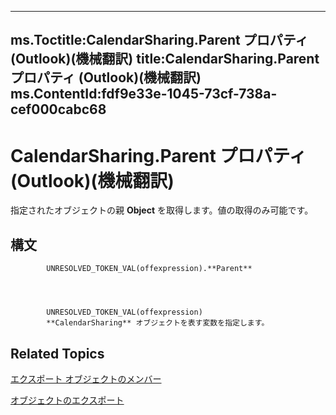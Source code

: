 

---
ms.Toctitle:CalendarSharing.Parent プロパティ (Outlook)(機械翻訳)
title:CalendarSharing.Parent プロパティ (Outlook)(機械翻訳)
ms.ContentId:fdf9e33e-1045-73cf-738a-cef000cabc68
---
# CalendarSharing.Parent プロパティ (Outlook)(機械翻訳)




指定されたオブジェクトの親 **Object** を取得します。値の取得のみ可能です。

## 構文

            UNRESOLVED_TOKEN_VAL(offexpression).**Parent**




            UNRESOLVED_TOKEN_VAL(offexpression)
            **CalendarSharing** オブジェクトを表す変数を指定します。



## Related Topics

[エクスポート オブジェクトのメンバー](1b2b6233-9816-e3f2-5924-694ce30cc8ef.md)

[オブジェクトのエクスポート](37a8a15e-51c2-b1a0-7db6-cf2a1f4e8405.md)




